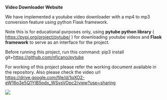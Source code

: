 **Video Downloader Website**

We have implemented a youtube video downloader with a mp4 to mp3 conversion feature using python Flask framework.

Note this is for educational purposes only, using **pytube python library** ( https://pypi.org/project/pytube/ ) for downloading youtube videos and **Flask framework** to serve as an interface for the project.

Before running this project, run this command: pip3 install git+https://github.com/nficano/pytube

For working of this project please refer the working document available in the repository. 
Also please check the video url https://drive.google.com/file/d/1qXO2-eW16o3e5Q1YIB5pdx_WSvsVOpc2/view?usp=sharing

![](https://github.com/mohitsshetty986/Personal-Projects/blob/master/Youtube%20video%20downloader/main%20page.jpg)
